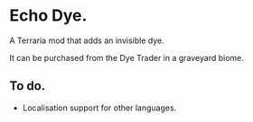 # Echo Dye.
A Terraria mod that adds an invisible dye.  
  
It can be purchased from the Dye Trader in a graveyard biome.

## To do.
* Localisation support for other languages.